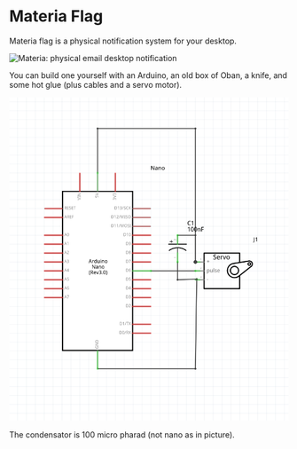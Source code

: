 # Materia Flag

Materia flag is a physical notification system for your desktop.

![Materia: physical email desktop notification](physical-email-notification-flag-video.gif)

You can build one yourself with an Arduino, an old box of Oban, a knife, and some hot glue (plus cables and a servo motor).

![Materia: schematics](schematics.png)

The condensator is 100 micro pharad (not nano as in picture).
